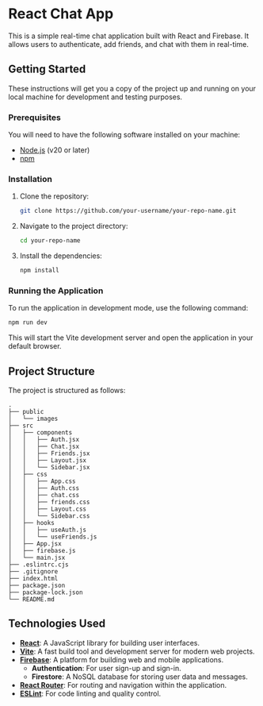 # React Chat App

This is a simple real-time chat application built with React and Firebase. It allows users to authenticate, add friends, and chat with them in real-time.

## Getting Started

These instructions will get you a copy of the project up and running on your local machine for development and testing purposes.

### Prerequisites

You will need to have the following software installed on your machine:

*   [Node.js](https://nodejs.org/) (v20 or later)
*   [npm](https://www.npmjs.com/)

### Installation

1.  Clone the repository:

    ```bash
    git clone https://github.com/your-username/your-repo-name.git
    ```

2.  Navigate to the project directory:

    ```bash
    cd your-repo-name
    ```

3.  Install the dependencies:

    ```bash
    npm install
    ```

### Running the Application

To run the application in development mode, use the following command:

```bash
npm run dev
```

This will start the Vite development server and open the application in your default browser.

## Project Structure

The project is structured as follows:

```
.
├── public
│   └── images
├── src
│   ├── components
│   │   ├── Auth.jsx
│   │   ├── Chat.jsx
│   │   ├── Friends.jsx
│   │   ├── Layout.jsx
│   │   └── Sidebar.jsx
│   ├── css
│   │   ├── App.css
│   │   ├── Auth.css
│   │   ├── chat.css
│   │   ├── friends.css
│   │   ├── Layout.css
│   │   └── Sidebar.css
│   ├── hooks
│   │   ├── useAuth.js
│   │   └── useFriends.js
│   ├── App.jsx
│   ├── firebase.js
│   └── main.jsx
├── .eslintrc.cjs
├── .gitignore
├── index.html
├── package.json
├── package-lock.json
└── README.md
```

## Technologies Used

*   **[React](https://reactjs.org/)**: A JavaScript library for building user interfaces.
*   **[Vite](https://vitejs.dev/)**: A fast build tool and development server for modern web projects.
*   **[Firebase](https://firebase.google.com/)**: A platform for building web and mobile applications.
    *   **Authentication**: For user sign-up and sign-in.
    *   **Firestore**: A NoSQL database for storing user data and messages.
*   **[React Router](https://reactrouter.com/)**: For routing and navigation within the application.
*   **[ESLint](https://eslint.org/)**: For code linting and quality control.
